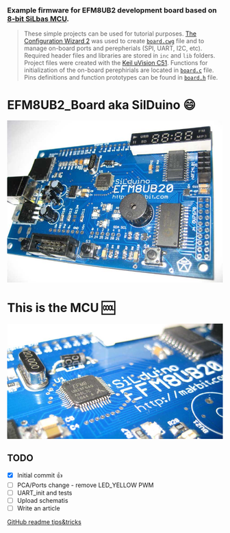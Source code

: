 ### Example firmware for **EFM8UB2 development board** based on [8-bit SiLbas MCU](https://www.silabs.com/products/mcu/8-bit).
> These simple projects can be used for tutorial purposes.
[The Configuration Wizard 2](https://www.silabs.com/products/development-tools/software/8-bit-8051-microcontroller-software) was used to create [`board.cwg`](board.cwg) file and to manage on-board ports and perepherials (SPI, UART, I2C, etc).
Required header files and libraries are stored in `inc` and `lib` folders. Project files were created with the [Keil uVision C51](http://www.keil.com/c51/).
> Functions for initialization of the on-board perephirials are located in [`board.c`](board.c) file. Pins definitions and function prototypes can be found in [`board.h`](board.h) file.

# EFM8UB2_Board aka SilDuino :smile:
![EFM8UB2_Board](EFM8UB2_Board.jpg)
# This is the MCU :cool:
![EFM8UB2_Board_MCU](EFM8UB2_Board_MCU.jpg)
## TODO
- [x] Initial commit :+1:
- [ ] PCA/Ports change - remove LED_YELLOW PWM
- [ ] UART_init and tests
- [ ] Upload schematis
- [ ] Write an article

[GitHub readme tips&tricks](https://help.github.com/articles/basic-writing-and-formatting-syntax/)

